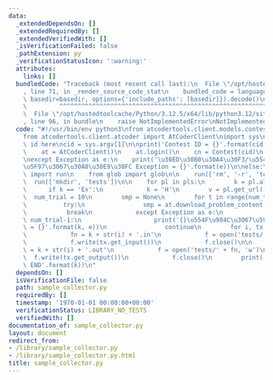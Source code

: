 ```yaml
---
data:
  _extendedDependsOn: []
  _extendedRequiredBy: []
  _extendedVerifiedWith: []
  _isVerificationFailed: false
  _pathExtension: py
  _verificationStatusIcon: ':warning:'
  attributes:
    links: []
  bundledCode: "Traceback (most recent call last):\n  File \"/opt/hostedtoolcache/Python/3.12.5/x64/lib/python3.12/site-packages/onlinejudge_verify/documentation/build.py\"\
    , line 71, in _render_source_code_stat\n    bundled_code = language.bundle(stat.path,\
    \ basedir=basedir, options={'include_paths': [basedir]}).decode()\n          \
    \         ^^^^^^^^^^^^^^^^^^^^^^^^^^^^^^^^^^^^^^^^^^^^^^^^^^^^^^^^^^^^^^^^^^^^^^^^^^^^^^^^^\n\
    \  File \"/opt/hostedtoolcache/Python/3.12.5/x64/lib/python3.12/site-packages/onlinejudge_verify/languages/python.py\"\
    , line 96, in bundle\n    raise NotImplementedError\nNotImplementedError\n"
  code: "#!/usr/bin/env python3\nfrom atcodertools.client.models.contest import Contest\n\
    from atcodertools.client.atcoder import AtCoderClient\nimport sys\n\n# write contest\
    \ id here\ncid = sys.argv[1]\n\nprint('Contest ID = {}'.format(cid))\n\ntry:\n\
    \    at = AtCoderClient()\n    at.login()\n    cn = Contest(cid)\n    pls = at.download_problem_list(cn)\n\
    \nexcept Exception as e:\n    print('\u30ED\u30B0\u30A4\u30F3/\u554F\u984C\u53D6\
    \u5F97\u3067\u30A8\u30E9\u30FC Exception = {}'.format(e))\n\nelse:\n    from subprocess\
    \ import run\n    from glob import glob\n\n    run(['rm', '-r', 'tests'])\n  \
    \  run(['mkdir', 'tests'])\n\n    for pl in pls:\n        k = pl.alphabet\n  \
    \      if k == 'Ex':\n            k = 'H'\n        v = pl.get_url()\n\n      \
    \  num_trial = 10\n        smp = None\n        for t in range(num_trial):\n  \
    \          try:\n                smp = at.download_problem_content(pl)\n     \
    \           break\n            except Exception as e:\n                if t ==\
    \ num_trial-1:\n                    print('{}\u554F\u984C\u3067\u5931\u6557 Exception\
    \ = {}'.format(k, e))\n                continue\n        for i, tx in enumerate(smp.samples):\n\
    \            fn = k + str(i) + '.in'\n            f = open('tests/' + fn, 'w')\n\
    \            f.write(tx.get_input())\n            f.close()\n\n            fn\
    \ = k + str(i) + '.out'\n            f = open('tests/' + fn, 'w')\n          \
    \  f.write(tx.get_output())\n            f.close()\n        print('Probiem {}\
    \ END'.format(k))\n"
  dependsOn: []
  isVerificationFile: false
  path: sample_collector.py
  requiredBy: []
  timestamp: '1970-01-01 00:00:00+00:00'
  verificationStatus: LIBRARY_NO_TESTS
  verifiedWith: []
documentation_of: sample_collector.py
layout: document
redirect_from:
- /library/sample_collector.py
- /library/sample_collector.py.html
title: sample_collector.py
---
```

